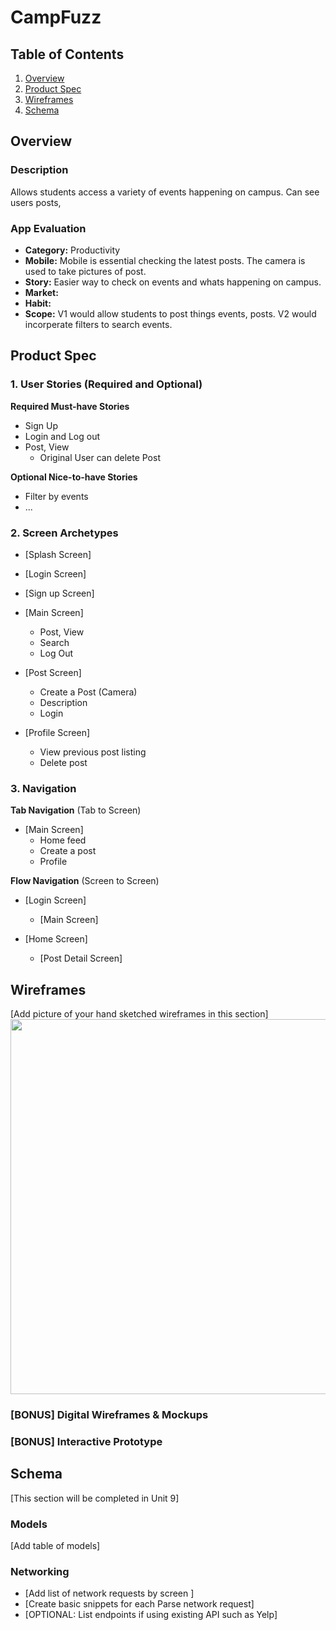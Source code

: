# CampFuzz
## Table of Contents
1. [Overview](#Overview)
1. [Product Spec](#Product-Spec)
1. [Wireframes](#Wireframes)
2. [Schema](#Schema)

## Overview
### Description
Allows students access a variety of events happening on campus. Can see users posts, 


### App Evaluation
- **Category:** Productivity
- **Mobile:** Mobile is essential checking the latest posts. The camera is used to take pictures of post.
- **Story:** Easier way to check on events and whats happening on campus.
- **Market:** 
- **Habit:** 
- **Scope:** V1 would allow students to post things events, posts. V2 would incorperate filters to search events.

## Product Spec

### 1. User Stories (Required and Optional)

**Required Must-have Stories**

* Sign Up
* Login and Log out
* Post, View
  * Original User can delete Post

**Optional Nice-to-have Stories**

* Filter by events
* ...

### 2. Screen Archetypes


* [Splash Screen]

* [Login Screen]

* [Sign up Screen]

* [Main Screen]
   * Post, View
   * Search
   * Log Out

* [Post Screen]
   * Create a Post (Camera) 
   * Description
   * Login

* [Profile Screen]
  * View previous post listing
  * Delete post

### 3. Navigation

**Tab Navigation** (Tab to Screen)

* [Main Screen]
   * Home feed
   * Create a post
   * Profile

**Flow Navigation** (Screen to Screen)

* [Login Screen]
   * [Main Screen]

* [Home Screen]
   * [Post Detail Screen]


## Wireframes
[Add picture of your hand sketched wireframes in this section]
<img src="YOUR_WIREFRAME_IMAGE_URL" width=600>

### [BONUS] Digital Wireframes & Mockups

### [BONUS] Interactive Prototype

## Schema 
[This section will be completed in Unit 9]
### Models
[Add table of models]
### Networking
- [Add list of network requests by screen ]
- [Create basic snippets for each Parse network request]
- [OPTIONAL: List endpoints if using existing API such as Yelp]

